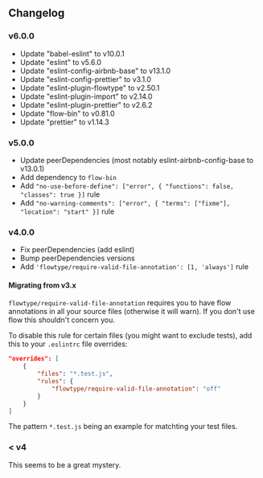 ## Changelog

### v6.0.0
* Update "babel-eslint" to v10.0.1
* Update "eslint" to v5.6.0
* Update "eslint-config-airbnb-base" to v13.1.0
* Update "eslint-config-prettier" to v3.1.0
* Update "eslint-plugin-flowtype" to v2.50.1
* Update "eslint-plugin-import" to v2.14.0
* Update "eslint-plugin-prettier" to v2.6.2
* Update "flow-bin" to v0.81.0
* Update "prettier" to v1.14.3

### v5.0.0

* Update peerDependencies (most notably eslint-airbnb-config-base to v13.0.1)
* Add dependency to `flow-bin`
* Add `"no-use-before-define": ["error", { "functions": false, "classes": true }]` rule
* Add `"no-warning-comments": ["error", { "terms": ["fixme"], "location": "start" }]` rule

### v4.0.0

* Fix peerDependencies (add eslint)
* Bump peerDependencies versions
* Add `'flowtype/require-valid-file-annotation': [1, 'always']` rule

#### Migrating from v3.x

`flowtype/require-valid-file-annotation` requires you to have flow annotations in all your source files (otherwise it will warn). If you don't use flow this shouldn't concern you.

To disable this rule for certain files (you might want to exclude tests), add this to your `.eslintrc` file overrides:

```json
"overrides": [
    {
        "files": "*.test.js",
        "rules": {
            "flowtype/require-valid-file-annotation": "off"
        }
    }
]
```

The pattern `*.test.js` being an example for matchting your test files.

### < v4

This seems to be a great mystery.
